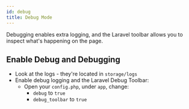 ```yaml
---
id: debug
title: Debug Mode
---
```


Debugging enables extra logging, and the Laravel toolbar allows you to inspect
what's happening on the page.

## Enable Debug and Debugging

- Look at the logs - they're located in `storage/logs`
- Enable debug logging and the Laravel Debug Toolbar:
  - Open your `config.php`, under `app`, change:
    - `debug` to `true`
    - `debug_toolbar` to `true`
